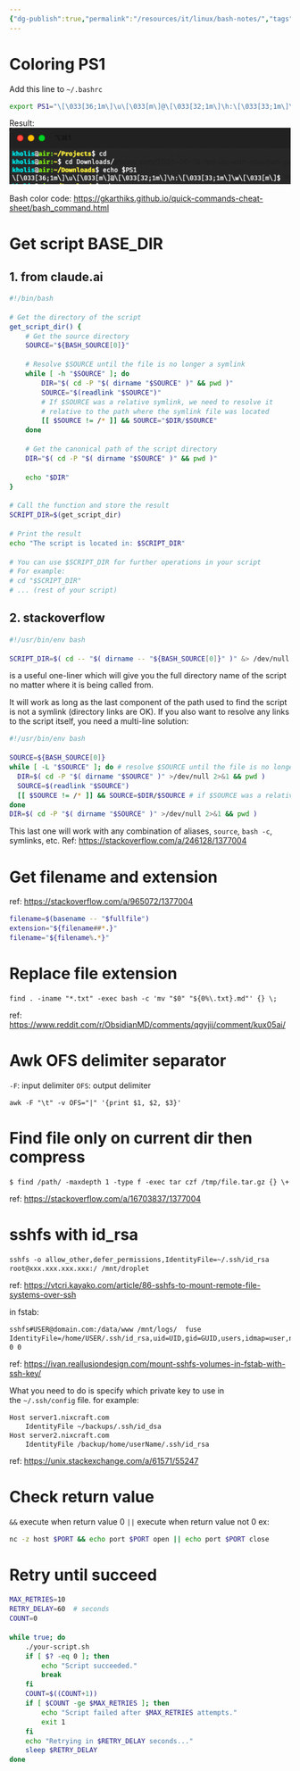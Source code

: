 ```yaml
---
{"dg-publish":true,"permalink":"/resources/it/linux/bash-notes/","tags":["#awk","#delimiter","#separator","bash"],"created":"2024-07-05T08:47:50.824+07:00","updated":"2025-07-14T18:00:55.038+07:00"}
---
```


# Coloring PS1
Add this line to `~/.bashrc`
```bash
export PS1="\[\033[36;1m\]\u\[\033[m\]@\[\033[32;1m\]\h:\[\033[33;1m\]\w\[\033[m\]\$ "
```

Result:
![Pasted image 20250714141432.png](/img/user/Resources/IT/Linux/Pasted%20image%2020250714141432.png)

Bash color code: https://gkarthiks.github.io/quick-commands-cheat-sheet/bash_command.html

# Get script BASE_DIR
## 1. from claude.ai
```bash
#!/bin/bash

# Get the directory of the script
get_script_dir() {
    # Get the source directory
    SOURCE="${BASH_SOURCE[0]}"

    # Resolve $SOURCE until the file is no longer a symlink
    while [ -h "$SOURCE" ]; do
        DIR="$( cd -P "$( dirname "$SOURCE" )" && pwd )"
        SOURCE="$(readlink "$SOURCE")"
        # If $SOURCE was a relative symlink, we need to resolve it 
        # relative to the path where the symlink file was located
        [[ $SOURCE != /* ]] && SOURCE="$DIR/$SOURCE"
    done

    # Get the canonical path of the script directory
    DIR="$( cd -P "$( dirname "$SOURCE" )" && pwd )"

    echo "$DIR"
}

# Call the function and store the result
SCRIPT_DIR=$(get_script_dir)

# Print the result
echo "The script is located in: $SCRIPT_DIR"

# You can use $SCRIPT_DIR for further operations in your script
# For example:
# cd "$SCRIPT_DIR"
# ... (rest of your script)
```

## 2. stackoverflow
```bash
#!/usr/bin/env bash

SCRIPT_DIR=$( cd -- "$( dirname -- "${BASH_SOURCE[0]}" )" &> /dev/null && pwd )
```

is a useful one-liner which will give you the full directory name of the script no matter where it is being called from.

It will work as long as the last component of the path used to find the script is not a symlink (directory links are OK). If you also want to resolve any links to the script itself, you need a multi-line solution:

```bash
#!/usr/bin/env bash

SOURCE=${BASH_SOURCE[0]}
while [ -L "$SOURCE" ]; do # resolve $SOURCE until the file is no longer a symlink
  DIR=$( cd -P "$( dirname "$SOURCE" )" >/dev/null 2>&1 && pwd )
  SOURCE=$(readlink "$SOURCE")
  [[ $SOURCE != /* ]] && SOURCE=$DIR/$SOURCE # if $SOURCE was a relative symlink, we need to resolve it relative to the path where the symlink file was located
done
DIR=$( cd -P "$( dirname "$SOURCE" )" >/dev/null 2>&1 && pwd )
```

This last one will work with any combination of aliases, `source`, `bash -c`, symlinks, etc.
Ref: https://stackoverflow.com/a/246128/1377004

# Get filename and extension
ref: https://stackoverflow.com/a/965072/1377004
```bash
filename=$(basename -- "$fullfile")
extension="${filename##*.}"
filename="${filename%.*}"
```

# Replace file extension
```
find . -iname "*.txt" -exec bash -c 'mv "$0" "${0%\.txt}.md"' {} \;
```
ref: https://www.reddit.com/r/ObsidianMD/comments/qgyjij/comment/kux05ai/

# Awk OFS delimiter separator
`-F`: input delimiter
`OFS`: output delimiter
```
awk -F "\t" -v OFS="|" '{print $1, $2, $3}'
```

# Find file only on current dir then compress
```
$ find /path/ -maxdepth 1 -type f -exec tar czf /tmp/file.tar.gz {} \+ 
```
ref: https://stackoverflow.com/a/16703837/1377004

# sshfs with id_rsa
```
sshfs -o allow_other,defer_permissions,IdentityFile=~/.ssh/id_rsa root@xxx.xxx.xxx.xxx:/ /mnt/droplet
```
ref: https://vtcri.kayako.com/article/86-sshfs-to-mount-remote-file-systems-over-ssh

in fstab:
```
sshfs#USER@domain.com:/data/www /mnt/logs/  fuse IdentityFile=/home/USER/.ssh/id_rsa,uid=UID,gid=GUID,users,idmap=user,noatime,allow_other,_netdev,reconnect,ro 0 0
```
ref: https://ivan.reallusiondesign.com/mount-sshfs-volumes-in-fstab-with-ssh-key/

What you need to do is specify which private key to use in the `~/.ssh/config` file. for example:

```
Host server1.nixcraft.com
    IdentityFile ~/backups/.ssh/id_dsa
Host server2.nixcraft.com
    IdentityFile /backup/home/userName/.ssh/id_rsa
```
ref: https://unix.stackexchange.com/a/61571/55247

# Check return value
`&&` execute when return value 0
`||` execute when return value not 0
ex:
```bash
nc -z host $PORT && echo port $PORT open || echo port $PORT close
```

# Retry until succeed
```bash
MAX_RETRIES=10
RETRY_DELAY=60  # seconds
COUNT=0

while true; do
    ./your-script.sh
    if [ $? -eq 0 ]; then
        echo "Script succeeded."
        break
    fi
    COUNT=$((COUNT+1))
    if [ $COUNT -ge $MAX_RETRIES ]; then
        echo "Script failed after $MAX_RETRIES attempts."
        exit 1
    fi
    echo "Retrying in $RETRY_DELAY seconds..."
    sleep $RETRY_DELAY
done
```